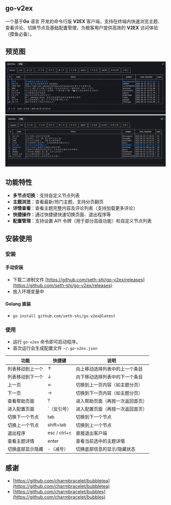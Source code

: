 ## go-v2ex
一个基于**Go** 语言 开发的命令行版 **V2EX** 客户端，支持在终端内快速浏览主题、查看评论、切换节点及基础配置管理，为极客用户提供高效的 **V2EX** 访问体验（摸鱼必备）。

## 预览图
![列表页](assets/1.gif)
![列表页](assets/2.png)

## 功能特性
- **多节点切换**：支持自定义节点列表
- **主题浏览**：查看最新/热门主题，支持分页翻页
- **详情查看**：查看主题完整内容及评论列表（支持加载更多评论）
- **快捷操作**：通过快捷键快速切换页面、退出程序等
- **配置管理**：支持设置 API 令牌（用于部分高级功能）和自定义节点列表


## 安装使用

### 安装
#### 手动安装
  * 下载二进制文件 [https://github.com/seth-shi/go-v2ex/releases](https://github.com/seth-shi/go-v2ex/releases)
  * 放入环境变量中
#### Golang 直装
  * `go install github.com/seth-shi/go-v2ex@latest`

### 使用
* 运行 `go-v2ex` 命令即可启动程序。
* 首次运行会生成配置文件 `~/.go-v2ex.json`

| 功能       | 快捷键          | 说明               |
|----------|--------------|------------------|
| 列表移动到上一个 | ↑            | 向上移动选择列表中的上一个条目  |
| 列表移动到下一个 | ↓            | 向下移动选择列表中的下一个条目  |
| 上一页      | ←            | 切换到上一页内容（如主题分页）  |
| 下一页      | →            | 切换到下一页内容（如主题分页）  |
| 查看帮助页面   | ?            | 进入帮助页面（再按一次返回首页） |
| 进入配置页面   | `（反引号）       | 进入配置页面（再按一次返回首页） |
| 切换下一个节点  | tab          | 切换到下一个节点         |
| 切换上一个节点  | shift+tab    | 切换到上一个节点         |
| 退出程序     | esc / ctrl+c | 直接退出客户端          |
| 查看主题详情   | enter        | 查看当前选中的主题详情      |
| 切换底部显示隐藏 | -（减号）        | 切换底部信息的显示/隐藏状态   |


## 感谢
* [https://github.com/charmbracelet/bubbletea](https://github.com/charmbracelet/bubbletea)
* [https://github.com/charmbracelet/bubbles](https://github.com/charmbracelet/bubbles)
